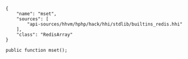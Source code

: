 ``` yamlmeta
{
    "name": "mset",
    "sources": [
        "api-sources/hhvm/hphp/hack/hhi/stdlib/builtins_redis.hhi"
    ],
    "class": "RedisArray"
}
```




``` Hack
public function mset();
```
<!-- HHAPIDOC -->
